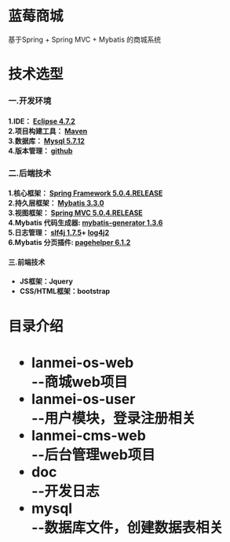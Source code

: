 <h1>蓝莓商城</h1>
基于Spring + Spring MVC + Mybatis 的商城系统

<h1>技术选型</h1>

<h3>一.开发环境<h4>
<p>
	1.IDE：
	<a href="https://www.eclipse.org/downloads/eclipse-packages/">
	 Eclipse 4.7.2
	</a>
	</br>
	2.项目构建工具：
	<a href="https://maven.apache.org/">
	Maven
	</a>
	</br>
	3.数据库：
	<a href="https://www.mysql.com/">
	Mysql 5.7.12
	</a>
	</br>
	4.版本管理：
	<a href="https://github.com/">
	github
	</a>
</p>

<h3>二.后端技术<h4>
<p>
	1.核心框架：
	<a href="https://projects.spring.io/spring-framework/">
	Spring Framework 5.0.4.RELEASE
	</a></br>
	2.持久层框架：
	<a href="http://www.mybatis.org/mybatis-3/">Mybatis 3.3.0
	</a></br>
	3.视图框架：
	<a href="https://projects.spring.io/spring-framework/">
	Spring MVC 5.0.4.RELEASE
	</a></br>
	4.Mybatis 代码生成器:
	<a href="http://www.mybatis.org/generator/">
	mybatis-generator 1.3.6
	</a></br>
	5.日志管理：
	<a href="https://www.slf4j.org/">slf4j 1.7.5</a>+
	<a href="https://logging.apache.org/log4j/2.x/manual/configuration.html/">log4j2
	</a></br>
	6.Mybatis 分页插件: 
	<a href="https://github.com/pagehelper/Mybatis-PageHelper/blob/master/README_zh.md">
	pagehelper 6.1.2
	</a></br>
</p>
<h4>三.前端技术<h4>
<p>
	<ul>
   		<li>JS框架：Jquery</li>
   		<li>CSS/HTML框架：bootstrap</li>
	</ul>	
</p>

<h1>目录介绍<h1>

<body>
	<ul>
		<li>lanmei-os-web</li>--商城web项目
		<li>lanmei-os-user</li>--用户模块，登录注册相关
		<li>lanmei-cms-web</li>--后台管理web项目
		<li>doc</li>--开发日志			
		<li>mysql</li>--数据库文件，创建数据表相关
	</ul>
<body>
